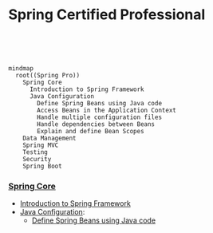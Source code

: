 # Spring Certified Professional

<br>
<br>
<br>

```mermaid
mindmap
  root((Spring Pro))
    Spring Core
      Introduction to Spring Framework
      Java Configuration
        Define Spring Beans using Java code 
        Access Beans in the Application Context
        Handle multiple configuration files
        Handle dependencies between Beans
        Explain and define Bean Scopes
    Data Management
    Spring MVC
    Testing
    Security
    Spring Boot
```

### [Spring Core](../01-spring-core)
* [Introduction to Spring Framework]()
* [Java Configuration]():
  * [Define Spring Beans using Java code]()